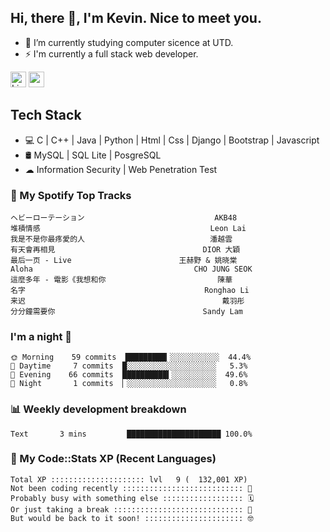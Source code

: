 ## Hi, there 👋, I'm Kevin. Nice to meet you.

- 🌱 I’m currently studying computer sicence at UTD.
- ⚡ I'm currently a full stack web developer.

<a href="https://www.linkedin.com/in/kevin12686/"><img alt="LinkedIn" src="https://img.shields.io/badge/linkedin%20-%230077B5.svg?&style=for-the-badge&logo=linkedin&logoColor=white" height=25></a>
<a href="https://www.instagram.com/kevin12686/"><img src="https://img.shields.io/badge/instagram-3f729b?&style=for-the-badge&logo=instagram&logoColor=white" height=25></a>

## Tech Stack

* 💻 C | C++ | Java | Python | Html | Css | Django | Bootstrap | Javascript
* 🛢️ MySQL | SQL Lite | PosgreSQL
* ☁ Information Security | Web Penetration Test

### 🎵 My Spotify Top Tracks

<!-- spotify start -->

```text
ヘビーローテーション                             AKB48
堆積情感                                      Leon Lai
我是不是你最疼愛的人                            潘越雲
有天會再相見                                 DIOR 大穎
最后一页 - Live                        王赫野 & 姚晓棠
Aloha                                    CHO JUNG SEOK
這麼多年 - 電影《我想和你                         陳華
名字                                        Ronghao Li
来迟                                            戴羽彤
分分鐘需要你                                 Sandy Lam
```

<!-- spotify end -->

### I'm a night 🦉

<!-- early_bird start -->

```text
🌞 Morning    59 commits  █████████▎░░░░░░░░░░░  44.4%
🌆 Daytime     7 commits  █░░░░░░░░░░░░░░░░░░░░   5.3%
🌃 Evening    66 commits  ██████████▍░░░░░░░░░░  49.6%
🌙 Night       1 commits  ▏░░░░░░░░░░░░░░░░░░░░   0.8%
```

<!-- early_bird end -->

### 📊 Weekly development breakdown

<!-- code_time start -->

```text
Text       3 mins         █████████████████████ 100.0%
```

<!-- code_time end -->

### 🧰 My Code::Stats XP (Recent Languages)

<!-- codestats start -->

```text
Total XP ::::::::::::::::::::: lvl   9 (  132,001 XP) 
Not been coding recently ::::::::::::::::::::::::::: 🙈
Probably busy with something else :::::::::::::::::: 🗓
Or just taking a break ::::::::::::::::::::::::::::: 🌴
But would be back to it soon! :::::::::::::::::::::: 🤓
```

<!-- codestats end -->
